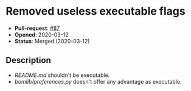 # Removed useless executable flags

- **Pull-request**: [#87](https://github.com/SchrodingersGat/KiBoM/pull/87)
- **Opened**: 2020-03-12
- **Status**: Merged (2020-03-12)

## Description

- *README.md* shouldn't be executable.
- *bomlib/preferences.py* doesn't offer any advantage as executable.

